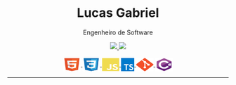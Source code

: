 <h1 align="center">Lucas Gabriel</h1>
<p align="center">Engenheiro de Software</p>
<div align="center">
  <a href="https://github.com/Lucas-GabrielDev">
  <img height="130em" src="https://github-readme-stats.vercel.app/api?username=Lucas-GabrielDev&show_icons=true&hide=contribs,prs&cache_seconds=86400&theme=dark"/>
  <img height="130em" src="https://github-readme-stats.vercel.app/api/top-langs/?username=Lucas-GabrielDev&layout=compact&langs_count=7&theme=dark"/>
</div>
  
  <div align="center"><br>
  <img align="center" alt="Lucas-HTML" height="30" width="40" src="https://raw.githubusercontent.com/devicons/devicon/master/icons/html5/html5-original.svg">
  <img align="center" alt="Lucas-CSS" height="30" width="40" src="https://raw.githubusercontent.com/devicons/devicon/master/icons/css3/css3-original.svg">
  <img align="center" alt="Lucas-Js" height="30" width="40" src="https://raw.githubusercontent.com/devicons/devicon/master/icons/javascript/javascript-plain.svg">
  <img align="center" alt="Lucas-Ts" height="30" width="30" src="https://github.com/Lucas-GabrielDev/Lucas-GabrielDev/blob/main/img/typescript.png">
  <img align="center" alt="Lucas-Js" height="30" width="40" src="https://raw.githubusercontent.com/devicons/devicon/master/icons/git/git-original.svg">
  <img align="center" alt="Lucas-Csharp" height="30" width="40" src="https://raw.githubusercontent.com/devicons/devicon/master/icons/csharp/csharp-original.svg">
  <hr></hr>
</div>
